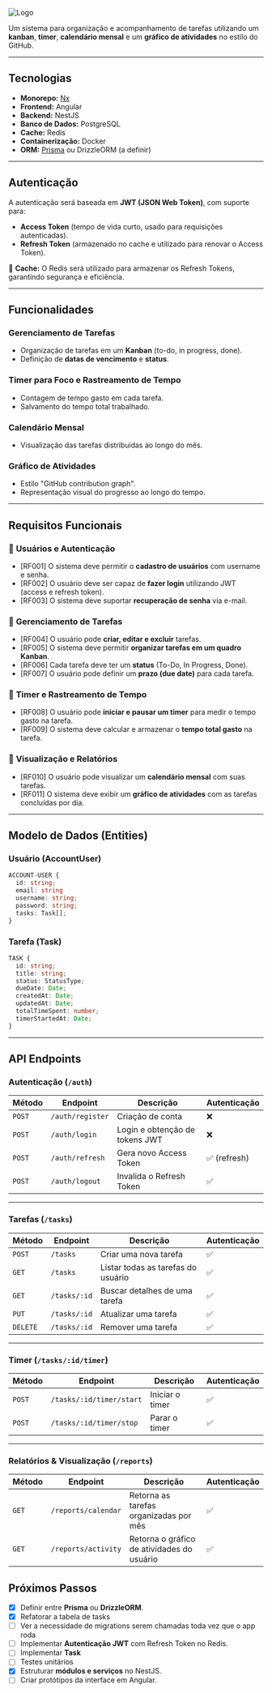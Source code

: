 
![Logo](https://6t7sm2897i.ufs.sh/f/VCIgGDrhiGZSi594F93QKrVom0xsetjZJWXPNAbfFqz826c3)


Um sistema para organização e acompanhamento de tarefas utilizando um **kanban**, **timer**, **calendário mensal** e um **gráfico de atividades** no estilo do GitHub.

---

## Tecnologias

- **Monorepo:** [Nx](https://nx.dev/)
- **Frontend:** Angular
- **Backend:** NestJS
- **Banco de Dados:** PostgreSQL
- **Cache:** Redis
- **Containerização:** Docker
- **ORM:** [Prisma](https://www.prisma.io/) ou DrizzleORM (a definir)

---

## Autenticação

A autenticação será baseada em **JWT (JSON Web Token)**, com suporte para:

- **Access Token** (tempo de vida curto, usado para requisições autenticadas).
- **Refresh Token** (armazenado no cache e utilizado para renovar o Access Token).

📌 **Cache:** O Redis será utilizado para armazenar os Refresh Tokens, garantindo segurança e eficiência.

---

## Funcionalidades

### **Gerenciamento de Tarefas**

- Organização de tarefas em um **Kanban** (to-do, in progress, done).
- Definição de **datas de vencimento** e **status**.

### **Timer para Foco e Rastreamento de Tempo**

- Contagem de tempo gasto em cada tarefa.
- Salvamento do tempo total trabalhado.

### **Calendário Mensal**

- Visualização das tarefas distribuídas ao longo do mês.

### **Gráfico de Atividades**

- Estilo "GitHub contribution graph".
- Representação visual do progresso ao longo do tempo.

---

## Requisitos Funcionais

### 📌 **Usuários e Autenticação**

- [RF001] O sistema deve permitir o **cadastro de usuários** com username e senha.
- [RF002] O usuário deve ser capaz de **fazer login** utilizando JWT (access e refresh token).
- [RF003] O sistema deve suportar **recuperação de senha** via e-mail.

### 📌 **Gerenciamento de Tarefas**

- [RF004] O usuário pode **criar, editar e excluir** tarefas.
- [RF005] O sistema deve permitir **organizar tarefas em um quadro Kanban**.
- [RF006] Cada tarefa deve ter um **status** (To-Do, In Progress, Done).
- [RF007] O usuário pode definir um **prazo (due date)** para cada tarefa.

### 📌 **Timer e Rastreamento de Tempo**

- [RF008] O usuário pode **iniciar e pausar um timer** para medir o tempo gasto na tarefa.
- [RF009] O sistema deve calcular e armazenar o **tempo total gasto** na tarefa.

### 📌 **Visualização e Relatórios**

- [RF010] O usuário pode visualizar um **calendário mensal** com suas tarefas.
- [RF011] O sistema deve exibir um **gráfico de atividades** com as tarefas concluídas por dia.

---

## Modelo de Dados (Entities)

### **Usuário (AccountUser)**

```typescript
ACCOUNT-USER {
  id: string;
  email: string
  username: string;
  password: string;
  tasks: Task[];
}
```

### **Tarefa (Task)**

```typescript
TASK {
  id: string;
  title: string;
  status: StatusType;
  dueDate: Date;
  createdAt: Date;
  updatedAt: Date;
  totalTimeSpent: number;
  timerStartedAt: Date;
}
```

---

## API Endpoints

### **Autenticação** (`/auth`)

|Método|Endpoint|Descrição|Autenticação|
|---|---|---|---|
|`POST`|`/auth/register`|Criação de conta|❌|
|`POST`|`/auth/login`|Login e obtenção de tokens JWT|❌|
|`POST`|`/auth/refresh`|Gera novo Access Token|✅ (refresh)|
|`POST`|`/auth/logout`|Invalida o Refresh Token|✅|

---

### **Tarefas** (`/tasks`)

|Método|Endpoint|Descrição|Autenticação|
|---|---|---|---|
|`POST`|`/tasks`|Criar uma nova tarefa|✅|
|`GET`|`/tasks`|Listar todas as tarefas do usuário|✅|
|`GET`|`/tasks/:id`|Buscar detalhes de uma tarefa|✅|
|`PUT`|`/tasks/:id`|Atualizar uma tarefa|✅|
|`DELETE`|`/tasks/:id`|Remover uma tarefa|✅|

---

### **Timer** (`/tasks/:id/timer`)

|Método|Endpoint|Descrição|Autenticação|
|---|---|---|---|
|`POST`|`/tasks/:id/timer/start`|Iniciar o timer|✅|
|`POST`|`/tasks/:id/timer/stop`|Parar o timer|✅|

---

### **Relatórios & Visualização** (`/reports`)

|Método|Endpoint|Descrição|Autenticação|
|---|---|---|---|
|`GET`|`/reports/calendar`|Retorna as tarefas organizadas por mês|✅|
|`GET`|`/reports/activity`|Retorna o gráfico de atividades do usuário|✅|


## Próximos Passos

- [x]  Definir entre **Prisma** ou **DrizzleORM**.
- [x] Refatorar a tabela de tasks
- [ ] Ver a necessidade de migrations serem chamadas toda vez que o app roda
- [ ]  Implementar **Autenticação JWT** com Refresh Token no Redis.
- [ ] Implementar **Task**
- [ ] Testes unitários
- [x]  Estruturar **módulos e serviços** no NestJS.
- [ ]  Criar protótipos da interface em Angular.
